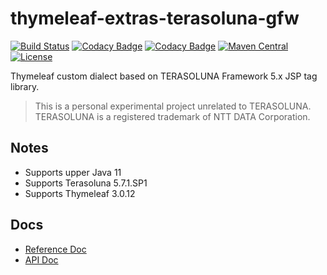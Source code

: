 # thymeleaf-extras-terasoluna-gfw

[![Build Status](https://github.com/yoshikawaa/thymeleaf-extras-terasoluna-gfw/actions/workflows/maven.yml/badge.svg)](https://github.com/yoshikawaa/thymeleaf-extras-terasoluna-gfw/actions)
[![Codacy Badge](https://app.codacy.com/project/badge/Grade/f9b0a438e13748b2a603f8f9fbb83f6c)](https://www.codacy.com/gh/yoshikawaa/thymeleaf-extras-terasoluna-gfw/dashboard?utm_source=github.com&amp;utm_medium=referral&amp;utm_content=yoshikawaa/thymeleaf-extras-terasoluna-gfw&amp;utm_campaign=Badge_Grade)
[![Codacy Badge](https://app.codacy.com/project/badge/Coverage/f9b0a438e13748b2a603f8f9fbb83f6c)](https://www.codacy.com/gh/yoshikawaa/thymeleaf-extras-terasoluna-gfw/dashboard?utm_source=github.com&utm_medium=referral&utm_content=yoshikawaa/thymeleaf-extras-terasoluna-gfw&utm_campaign=Badge_Coverage)
[![Maven Central](https://img.shields.io/maven-central/v/io.github.yoshikawaa.gfw/spring-test-terasoluna-gfw.svg)](https://repo.maven.apache.org/maven2/io/github/yoshikawaa/gfw/thymeleaf-extras-terasoluna-gfw/)
[![License](https://img.shields.io/badge/license-Apache%202-blue.svg?style=flat)](https://github.com/yoshikawaa/thymeleaf-extras-terasoluna-gfw/blob/thymeleaf3/LICENSE.txt)

Thymeleaf custom dialect based on TERASOLUNA Framework 5.x JSP tag library.

> This is a personal experimental project unrelated to TERASOLUNA. TERASOLUNA is a registered trademark of NTT DATA Corporation.

## Notes

* Supports upper Java 11
* Supports Terasoluna 5.7.1.SP1
* Supports Thymeleaf 3.0.12

## Docs

* [Reference Doc](https://yoshikawaa.github.io/thymeleaf-extras-terasoluna-gfw/)
* [API Doc](https://yoshikawaa.github.io/thymeleaf-extras-terasoluna-gfw/apidocs/)
